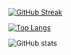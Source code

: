 [![GitHub Streak](http://github-readme-streak-stats.herokuapp.com?user=sulemvn&theme=dark&background=000000)](https://git.io/streak-stats)

[![Top Langs](https://github-readme-stats.vercel.app/api/top-langs/?username=sulemvn&layout=compact&theme=tokyonight)](https://github.com/anuraghazra/github-readme-stats) 

![GitHub stats](https://github-readme-stats.vercel.app/api?username=sulemvn&show=reviews,discussions_started,discussions_answered,prs_merged,prs_merged_percentage&theme=tokyonight)

